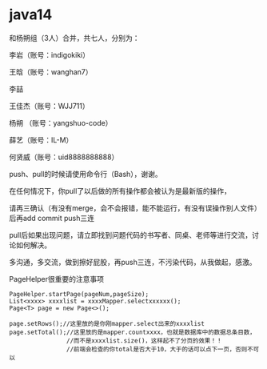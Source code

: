 # java14
和杨朔组（3人）合并，共七人，分别为：

李岩（账号：indigokiki）

王晗（账号：wanghan7）

李喆

王佳杰（账号：WJJ711）

杨朔 （账号：yangshuo-code）

薛艺（账号：IL-M）

何贤威（账号：uid8888888888）

push、pull的时候请使用命令行（Bash），谢谢。

在任何情况下，你pull了以后做的所有操作都会被认为是最新版的操作，

请再三确认（有没有merge，会不会报错，能不能运行，有没有误操作别人文件）后再add commit push三连

pull后如果出现问题，请立即找到问题代码的书写者、同桌、老师等进行交流，讨论如何解决。

多沟通，多交流，做到擦好屁股，再push三连，不污染代码，从我做起，感激。


PageHelper很重要的注意事项
    
    PageHelper.startPage(pageNum,pageSize);
    List<xxxx> xxxxlist = xxxxMapper.selectxxxxxx();
    Page<T> page = new Page<>();
    
    page.setRows();//这里放的是你刚mapper.select出来的xxxxlist
    page.setTotal();//这里放的是mapper.countxxxx，也就是数据库中的数据总条目数，
                    //而不是xxxxlist.size()，这样起不了分页的效果！！
                    //前端会检查的你total是否大于10，大于的话可以点下一页，否则不可以
